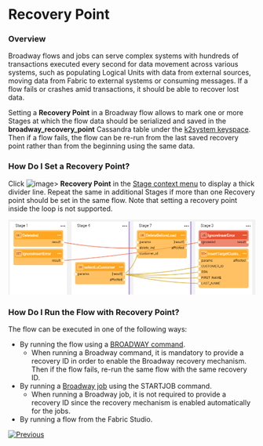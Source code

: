 # Recovery Point

### Overview

Broadway flows and jobs can serve complex systems with hundreds of transactions executed every second for data movement across various systems, such as populating Logical Units with data from external sources, moving data from Fabric to external systems or consuming messages. If a flow fails or crashes amid transactions, it should be able to recover lost data.

Setting a **Recovery Point** in a Broadway flow allows to mark one or more Stages at which the flow data should be serialized and saved in the **broadway_recovery_point** Cassandra table under the [k2system keyspace](/articles/02_fabric_architecture/06_cassandra_keyspaces_for_fabric.md). Then if a flow fails, the flow can be re-run from the last saved recovery point rather than from the beginning using the same data.  

### How Do I Set a Recovery Point?

Click ![image](images/99_19_dots.PNG)> **Recovery Point** in the [Stage context menu](18_broadway_flow_window.md#stage-context-menu) to display a thick divider line. Repeat the same in additional Stages if more than one Recovery point should be set in the same flow. Note that setting a recovery point inside the loop is not supported. 

![image](images/99_29_recovery_01.PNG)



### How Do I Run the Flow with Recovery Point?

The flow can be executed in one of the following ways:

* By running the flow using a [BROADWAY command](/articles/02_fabric_architecture/04_fabric_commands.md#fabric-broadway).
  * When running a Broadway command, it is mandatory to provide a recovery ID in order to enable the Broadway recovery mechanism. Then if the flow fails, re-run the same flow with the same recovery ID.
* By running a [Broadway job](/articles/20_jobs_and_batch_services/05_create_a_new_broadway_job.md) using the STARTJOB command. 
  * When running a Broadway job, it is not required to provide a recovery ID since the recovery mechanism is enabled automatically for the jobs.
* By running a flow from the Fabric Studio.



[![Previous](/articles/images/Previous.png)](28_actor_editor.md)

